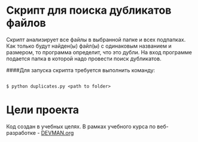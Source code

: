 # Скрипт для поиска дубликатов файлов

Скрипт анализирует все файлы в выбранной папке и всех подпапках. Как только будут найден(ы) файл(ы) с одинаковым названием и размером, то программа определит, что это дубли. 
На вход программе подается папка в которой надо провести поиск дубликатов.


####Для запуска скрипта требуется выполнить команду:
```{r, engine='bash'}
        
$ python duplicates.py <path to folder>

```
# Цели проекта

Код создан в учебных целях. В рамках учебного курса по веб-разработке - [DEVMAN.org](https://devman.org)
